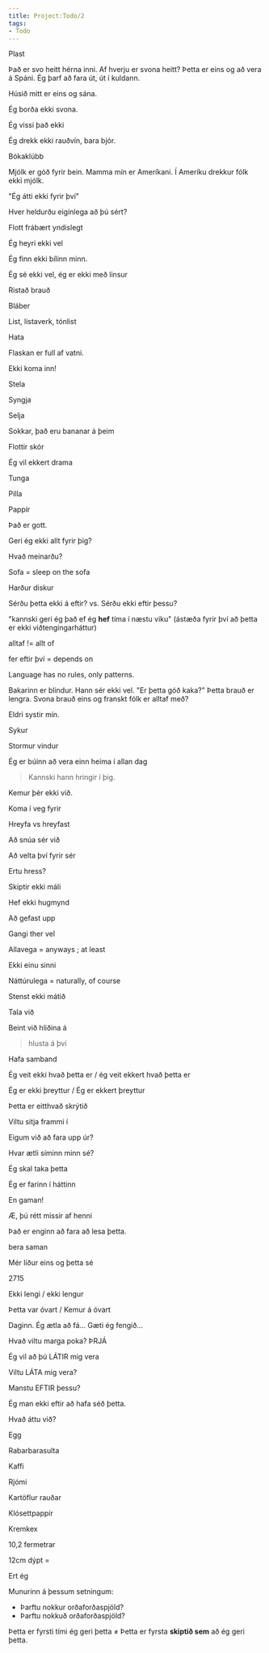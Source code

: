 ```yaml
---
title: Project:Todo/2
tags:
- Todo
---
```


Plast

Það er svo heitt hérna inni. Af hverju er svona heitt? Þetta er eins og að vera á Spáni. Ég þarf að fara út, út í kuldann.

Húsið mitt er eins og sána.

Ég borða ekki svona. 

Ég vissi það ekki 

Ég drekk ekki rauðvín, bara bjór.

Bókaklúbb

Mjólk er góð fyrir bein. Mamma mín er Ameríkani. Í Ameríku drekkur fólk ekki mjólk.

"Ég átti ekki fyrir því"

Hver heldurðu eiginlega að þú sért?

Flott frábært yndislegt

Ég heyri ekki vel

Ég finn ekki bílinn minn.

Ég sé ekki vel, ég er ekki með linsur

Ristað brauð

Bláber

List, listaverk, tónlist

Hata

Flaskan er full af vatni.

Ekki koma inn!

Stela

Syngja

Selja

Sokkar, það eru bananar á þeim

Flottir skór

Ég vil ekkert drama

Tunga

Pilla

Pappír

Það er gott.

Geri ég ekki allt fyrir þig?

Hvað meinarðu?

Sofa = sleep on the sofa

Harður diskur

Sérðu þetta ekki á eftir? vs. Sérðu ekki eftir þessu?

"kannski geri ég það ef ég **hef** tíma í næstu viku" (ástæða fyrir því að þetta er ekki viðtengingarháttur)

alltaf != allt of

fer eftir því = depends on

Language has no rules, only patterns.

Bakarinn er blindur. Hann sér ekki vel. "Er þetta góð kaka?" Þetta brauð er lengra. Svona brauð eins og franskt fólk er alltaf með?

Eldri systir mín.

Sykur

Stormur vindur

Ég er búinn að vera einn heima í allan dag

> Kannski hann hringir í þig.

Kemur þér ekki við.

Koma í veg fyrir

Hreyfa vs hreyfast

Að snúa sér við

Að velta því fyrir sér

Ertu hress?

Skiptir ekki máli

Hef ekki hugmynd

Að gefast upp

Gangi ther vel

Allavega = anyways ; at least

Ekki einu sinni

Náttúrulega = naturally, of course

Stenst ekki mátið

Tala við

Beint við hliðina á

> hlusta á því

Hafa samband

Ég veit ekki hvað þetta er / ég veit ekkert hvað þetta er

Ég er ekki þreyttur / Ég er ekkert þreyttur

Þetta er eitthvað skrýtið

Viltu sitja frammi í

Eigum við að fara upp úr?

Hvar ætli síminn minn sé?

Ég skal taka þetta

Ég er farinn í háttinn

En gaman!

Æ, þú rétt missir af henni

Það er enginn að fara að lesa þetta.

bera saman

Mér líður eins og þetta sé

2715

Ekki lengi / ekki lengur

Þetta var óvart / Kemur á óvart

Daginn. Ég ætla að fá... Gæti ég fengið...

Hvað viltu marga poka? ÞRJÁ

Ég vil að þú LÁTIR mig vera

Viltu LÁTA mig vera?

Manstu EFTIR þessu?

Ég man ekki eftir að hafa séð þetta.

Hvað áttu við?

Egg

Rabarbarasulta

Kaffi

Rjómi

Kartöflur rauðar

Klósettpappír

Kremkex

10,2 fermetrar

12cm dýpt =

Ert ég

Munurinn á þessum setningum:

* Þarftu nokkur orðaforðaspjöld?
* Þarftu nokkuð orðaforðaspjöld?

Þetta er fyrsti tími ég geri þetta ≠ Þetta er fyrsta **skiptið sem** að ég geri þetta.

